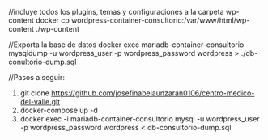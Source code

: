
//incluye todos los plugins, temas y configuraciones a la carpeta wp-content
docker cp wordpress-container-consultorio:/var/www/html/wp-content ./wp-content

//Exporta la base de datos 
docker exec mariadb-container-consultorio mysqldump -u wordpress_user -p wordpress_password wordpress > ./db-conultorio-dump.sql 

//Pasos a seguir:
1. git clone https://github.com/josefinabelaunzaran0106/centro-medico-del-valle.git
2. docker-compose up -d
3. docker exec -i mariadb-container-consultorio mysql -u wordpress_user -p wordpress_password wordpress < db-consultorio-dump.sql


